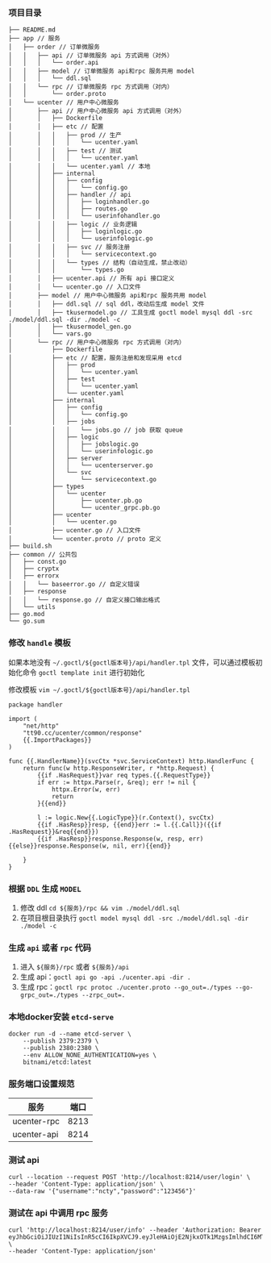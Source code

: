 ### 项目目录
```
├── README.md
├── app // 服务
│   ├── order // 订单微服务
│   │   ├── api // 订单微服务 api 方式调用（对外）
│   │   │   └── order.api
│   │   ├── model // 订单微服务 api和rpc 服务共用 model
│   │   │   └── ddl.sql
│   │   └── rpc // 订单微服务 rpc 方式调用（对内）
│   │       └── order.proto
│   └── ucenter // 用户中心微服务
│       ├── api // 用户中心微服务 api 方式调用（对外）
│       │   ├── Dockerfile
│       │   ├── etc // 配置
│       │   │   ├── prod // 生产
│       │   │   │   └── ucenter.yaml
│       │   │   ├── test // 测试
│       │   │   │   └── ucenter.yaml
│       │   │   └── ucenter.yaml // 本地
│       │   ├── internal
│       │   │   ├── config
│       │   │   │   └── config.go
│       │   │   ├── handler // api
│       │   │   │   ├── loginhandler.go
│       │   │   │   ├── routes.go
│       │   │   │   └── userinfohandler.go
│       │   │   ├── logic // 业务逻辑
│       │   │   │   ├── loginlogic.go
│       │   │   │   └── userinfologic.go
│       │   │   ├── svc // 服务注册
│       │   │   │   └── servicecontext.go
│       │   │   └── types // 结构（自动生成，禁止改动）
│       │   │       └── types.go
│       │   ├── ucenter.api // 所有 api 接口定义
│       │   └── ucenter.go // 入口文件
│       ├── model // 用户中心微服务 api和rpc 服务共用 model
│       │   ├── ddl.sql // sql ddl，改动后生成 model 文件
│       │   ├── tkusermodel.go // 工具生成 goctl model mysql ddl -src ./model/ddl.sql -dir ./model -c
│       │   ├── tkusermodel_gen.go
│       │   └── vars.go
│       └── rpc // 用户中心微服务 rpc 方式调用（对内）
│           ├── Dockerfile
│           ├── etc // 配置，服务注册和发现采用 etcd
│           │   ├── prod
│           │   │   └── ucenter.yaml
│           │   ├── test
│           │   │   └── ucenter.yaml
│           │   └── ucenter.yaml
│           ├── internal
│           │   ├── config
│           │   │   └── config.go
│           │   ├── jobs
│           │   │   └── jobs.go // job 获取 queue
│           │   ├── logic
│           │   │   ├── jobslogic.go
│           │   │   └── userinfologic.go
│           │   ├── server
│           │   │   └── ucenterserver.go
│           │   └── svc
│           │       └── servicecontext.go
│           ├── types
│           │   └── ucenter
│           │       ├── ucenter.pb.go
│           │       └── ucenter_grpc.pb.go
│           ├── ucenter
│           │   └── ucenter.go
│           ├── ucenter.go // 入口文件
│           └── ucenter.proto // proto 定义
├── build.sh
├── common // 公共包
│   ├── const.go
│   ├── cryptx
│   ├── errorx
│   │   └── baseerror.go // 自定义错误
│   ├── response
│   │   └── response.go // 自定义接口输出格式
│   └── utils
├── go.mod
└── go.sum
```

### 修改 `handle` 模板

如果本地没有 `~/.goctl/${goctl版本号}/api/handler.tpl` 文件，可以通过模板初始化命令 `goctl template init` 进行初始化

修改模板 `vim ~/.goctl/${goctl版本号}/api/handler.tpl`

```
package handler

import (
    "net/http"
    "tt90.cc/ucenter/common/response"
    {{.ImportPackages}}
)

func {{.HandlerName}}(svcCtx *svc.ServiceContext) http.HandlerFunc {
    return func(w http.ResponseWriter, r *http.Request) {
        {{if .HasRequest}}var req types.{{.RequestType}}
        if err := httpx.Parse(r, &req); err != nil {
            httpx.Error(w, err)
            return
        }{{end}}

        l := logic.New{{.LogicType}}(r.Context(), svcCtx)
        {{if .HasResp}}resp, {{end}}err := l.{{.Call}}({{if .HasRequest}}&req{{end}})
        {{if .HasResp}}response.Response(w, resp, err){{else}}response.Response(w, nil, err){{end}}
            
    }
}
```

### 根据 `DDL` 生成 `MODEL`

1. 修改 ddl `cd ${服务}/rpc && vim ./model/ddl.sql`
2. 在项目根目录执行 `goctl model mysql ddl -src ./model/ddl.sql -dir ./model -c`


### 生成 `api` 或者 `rpc` 代码

1. 进入 `${服务}/rpc` 或者 `${服务}/api`
2. 生成 api：`goctl api go -api ./ucenter.api -dir .`
3. 生成 rpc：`goctl rpc protoc ./ucenter.proto --go_out=./types --go-grpc_out=./types --zrpc_out=.`

### 本地docker安装 `etcd-serve`

```shell
docker run -d --name etcd-server \
    --publish 2379:2379 \
    --publish 2380:2380 \
    --env ALLOW_NONE_AUTHENTICATION=yes \
    bitnami/etcd:latest
```

### 服务端口设置规范

| 服务          | 端口           |
|-------------|--------------|
| ucenter-rpc | 8213         |
| ucenter-api | 8214         |

### 测试 api

```shell
curl --location --request POST 'http://localhost:8214/user/login' \
--header 'Content-Type: application/json' \
--data-raw '{"username":"ncty","password":"123456"}'
```

### 测试在 api 中调用 rpc 服务

```shell
curl 'http://localhost:8214/user/info' --header 'Authorization: Bearer eyJhbGciOiJIUzI1NiIsInR5cCI6IkpXVCJ9.eyJleHAiOjE2NjkxOTk1MzgsImlhdCI6MTY2OTE5MjMzOCwidXNlcklkIjoxfQ.pK06HqrU4qu0mC7Txje4h09rsRuYH2PelxEJ6sDMhoo' \
--header 'Content-Type: application/json'
```